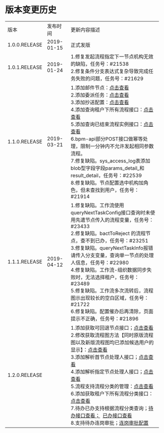 # 版本变更历史

<table>
	<tr>
	      <td>版本</td>
	      <td>发布时间</td>
	      <td>更新内容描述</td>
	</tr>
	<tr>
	      <td>1.0.0.RELEASE</td>
	      <td>2019-01-15</td>
	      <td>正式发版</td>
	</tr>
	<tr>
	      <td>1.0.1.RELEASE</td>
	      <td>2019-01-24</td>
	      <td>
	         1.修复发起流程指定下一节点机构无效的缺陷，任务号：#21538<br />
	         2.修复条件分支表达式复杂导致完成任务失败的问题，任务号：#21629
	      </td>
	</tr>
	<tr>
		<td>1.1.0.RELEASE</td>
		<td>2019-03-21</td>
		<td>
			1.添加邮件节点：<a href="https://chamc-devplatform.gitbook.io/chamc-boot-starter-reference/chamc-boot-starter-bpm/1.1.0.release/gong-neng-xiang-shu/4.2information-disign-1.1.0.release#you-jian-jie-dian-pei-zhi">点击查看</a><br />
			2.添加委派任务：<a href="https://chamc-devplatform.gitbook.io/chamc-boot-starter-reference/chamc-boot-starter-bpm/1.1.0.release/gong-neng-xiang-shu/4.4information-handover-1.1.0.release">点击查看</a><br />
			3.添加抄送配置：<a href="https://chamc-devplatform.gitbook.io/chamc-boot-starter-reference/chamc-boot-starter-bpm/1.1.0.release/gong-neng-xiang-shu/4.2information-disign-1.1.0.release#chao-song-pei-zhi">点击查看</a><br />
			4.添加查询租户下所有流程接口：<a href="https://chamc-devplatform.gitbook.io/chamc-boot-starter-reference/chamc-boot-starter-bpm/1.1.0.release/6.interface-1.1.0.release#irepositoryservice">点击查看</a><br />
			5.添加查询已结束流程实例接口：<a href="https://chamc-devplatform.gitbook.io/chamc-boot-starter-reference/chamc-boot-starter-bpm/1.1.0.release/6.interface-1.1.0.release#iinstanceservice">点击查看</a><br />
			6.bpm-api部分POST接口做幂等处理，限制一分钟内不允许发起相同参数流程。<br />	
			7.修复缺陷。sys_access_log表添加blob型字段字段params_detail_和result_detail，任务号：#22539<br />	
			8.修复缺陷。节点配置选中机构加角色，但未查找到用户，任务号：#21914 <br />	
		</td>
	</tr>
	<tr>
		<td>1.1.1.RELEASE</td>
		<td>2019-04-12</td>
		<td>
			1.修复缺陷。工作流使用queryNextTaskConfig接口查询时未使用先遣节点传入的流程变量，任务号：#23433<br />
			2.修复缺陷。bactToReject 的流程节点，查不到已办，任务号：#23251<br />
			3.修复缺陷。queryNextTaskInfo报错请传入分支变量，查询单一节点的处理人信息，任务号：#22980<br />
			4.修复缺陷。工作流-组织数据同步失败时，无法选择租户，任务号：#23489<br />
			5.修复缺陷。工作流多次流转后，流程图示出现较长的空白区域，任务号：#21722<br />
			6.修复缺陷。配置催办后再清除，页面提示不正确，任务号：#21896<br />	
		</td>
	</tr>
	<tr>
		<td>1.2.0.RELEASE</td>
		<td></td>
		<td>
			1.添加获取可回退节点接口；<a href="https://chamc-devplatform.gitbook.io/chamc-boot-starter-reference/chamc-boot-starter-bpm/1.2.0.release/6.interface-1.2.0.release#6-cha-xun-ke-hui-tui-jie-dian">点击查看</a><br />
			2.修改获取流程图方法【同时原版流程图以及新版流程图均已添加候选用户的显示】：<a href="https://chamc-devplatform.gitbook.io/chamc-boot-starter-reference/chamc-boot-starter-bpm/1.2.0.release/gong-neng-xiang-shu/4.3information-diagram-1.2.0.release">点击查看</a> <br />
			3.添加解析首节点处理人接口；<a href="https://chamc-devplatform.gitbook.io/chamc-boot-starter-reference/chamc-boot-starter-bpm/1.2.0.release/6.interface-1.2.0.release#2-cha-xun-jie-dian-chu-li-ren">点击查看</a><br />
			4.添加解析指定节点处理人接口；<a href="https://chamc-devplatform.gitbook.io/chamc-boot-starter-reference/chamc-boot-starter-bpm/1.2.0.release/6.interface-1.2.0.release#2-cha-xun-jie-dian-chu-li-ren">点击查看</a><br />
			5.流程支持流程分类的管理：<a href="https://chamc-devplatform.gitbook.io/chamc-boot-starter-reference/chamc-boot-starter-bpm/1.2.0.release/gong-neng-xiang-shu/4.1information-platform-1.2.0.release#liu-cheng-fen-lei-guan-li">点击查看</a><br />
			6.添加获取租户下所有流程分类接口：<a href="https://chamc-devplatform.gitbook.io/chamc-boot-starter-reference/chamc-boot-starter-bpm/1.2.0.release/6.interface-1.2.0.release#irepositoryservice">点击查看</a> <br />
			7.待办已办支持根据流程分类查询；<a href="https://chamc-devplatform.gitbook.io/chamc-boot-starter-reference/chamc-boot-starter-bpm/1.2.0.release/6.interface-1.2.0.release#1-cha-xun-dai-ban">待办接口查看；</a>&nbsp;&nbsp;<a href="https://chamc-devplatform.gitbook.io/chamc-boot-starter-reference/chamc-boot-starter-bpm/1.2.0.release/6.interface-1.2.0.release#2-cha-xun-yi-ban">已办接口查看</a> <br />
            8.支持待办连岗审批；<a href="https://chamc-devplatform.gitbook.io/chamc-boot-starter-reference/chamc-boot-starter-bpm/1.2.0.release/gong-neng-xiang-shu/4.2information-disign-1.2.0.release#shi-fou-lian-gang-shen-pi">连岗审批配置</a><br />
		</td>
	</tr>
</table>
